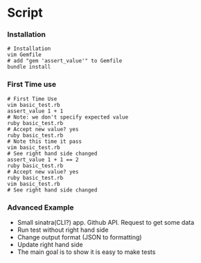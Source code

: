 # Script

### Installation
```
# Installation
vim Gemfile
# add "gem 'assert_value'" to Gemfile
bundle install
```
### First Time use
```
# First Time Use
vim basic_test.rb
assert_value 1 + 1
# Note: we don't specify expected value
ruby basic_test.rb
# Accept new value? yes
ruby basic_test.rb
# Note this time it pass
vim basic_test.rb
# See right hand side changed
assert_value 1 + 1 == 2
ruby basic_test.rb
# Accept new value? yes
ruby basic_test.rb
vim basic_test.rb
# See right hand side changed
```
### Advanced Example
* Small sinatra(CLI?) app. Github API. Request to get some data
* Run test without right hand side
* Change output format (JSON to formatting)
* Update right hand side
* The main goal is to show it is easy to make tests
